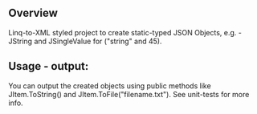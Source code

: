## Overview
Linq-to-XML styled project to create static-typed JSON Objects, e.g. - JString and JSingleValue for ("string" and 45).

## Usage - output:
You can output the created objects using public methods like JItem.ToString() and JItem.ToFile("filename.txt"). 
See unit-tests for more info.